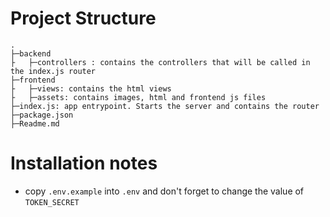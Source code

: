 # Project Structure

```
.
├─backend
├   ├─controllers : contains the controllers that will be called in the index.js router
├─frontend
├   ├─views: contains the html views
├   ├─assets: contains images, html and frontend js files
├─index.js: app entrypoint. Starts the server and contains the router
├─package.json
├─Readme.md
```

# Installation notes

- copy `.env.example` into `.env` and don't forget to change the value of `TOKEN_SECRET`
